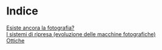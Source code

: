 # Indice

[Esiste ancora la fotografia?](https://github.com/archie276/fotografia/blob/main/cap1.md)\
[I sistemi di ripresa (evoluzione delle macchine fotografiche)](https://github.com/archie276/fotografia/blob/main/cap2.md)\
[Ottiche](https://github.com/archie276/fotografia/blob/main/cap3.md)
